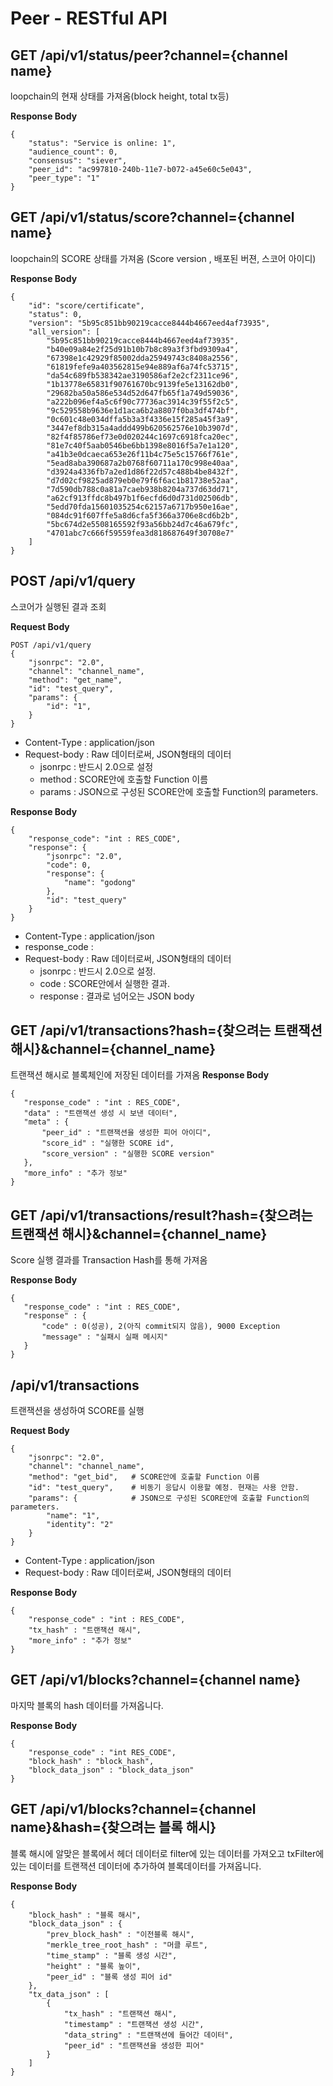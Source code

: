 # Peer - RESTful API


## GET /api/v1/status/peer?channel={channel name}
loopchain의 현재 상태를 가져옴(block height, total tx등)

**Response Body**
```
{
    "status": "Service is online: 1",
    "audience_count": 0,
    "consensus": "siever",
    "peer_id": "ac997810-240b-11e7-b072-a45e60c5e043",
    "peer_type": "1"
}
```


## GET /api/v1/status/score?channel={channel name}
loopchain의 SCORE 상태를 가져옴 (Score version , 배포된 버젼, 스코어 아이디)

**Response Body**
```
{
    "id": "score/certificate",
    "status": 0,
    "version": "5b95c851bb90219cacce8444b4667eed4af73935",
    "all_version": [
        "5b95c851bb90219cacce8444b4667eed4af73935",
        "b40e09a84e2f25d91b10b7b8c89a3f3fbd9309a4",
        "67398e1c42929f85002dda25949743c8408a2556",
        "61819fefe9a403562815e94e889af6a74fc53715",
        "da54c689fb538342ae3190586af2e2cf2311ce96",
        "1b13778e65831f90761670bc9139fe5e13162db0",
        "29682ba50a586e534d52d647fb65f1a749d59036",
        "a222b096ef4a5c6f90c77736ac3914c39f55f2c5",
        "9c529558b9636e1d1aca6b2a8807f0ba3df474bf",
        "0c601c48e034dffa5b3a3f4336e15f285a45f3a9",
        "3447ef8db315a4addd499b620562576e10b3907d",
        "82f4f85786ef73e0d020244c1697c6918fca20ec",
        "81e7c40f5aab0546be6bb1398e8016f5a7e1a120",
        "a41b3e0dcaeca653e26f11b4c75e5c15766f761e",
        "5ead8aba390687a2b0768f60711a170c998e40aa",
        "d3924a4336fb7a2ed1d86f22d57c488b4be8432f",
        "d7d02cf9825ad879eb0e79f6f6ac1b81738e52aa",
        "7d590db788c0a81a7caeb938b8204a737d63dd71",
        "a62cf913ffdc8b497b1f6ecfd6d0d731d02506db",
        "5edd70fda15601035254c62157a6717b950e16ae",
        "084dc91f607ffe5a8d6cfa5f366a3706e8cd6b2b",
        "5bc674d2e5508165592f93a56bb24d7c46a679fc",
        "4701abc7c666f59559fea3d818687649f30708e7"
    ]
}
```

## POST /api/v1/query
스코어가 실행된 결과 조회

**Request Body**
```
POST /api/v1/query
{
    "jsonrpc": "2.0",
    "channel": "channel_name",
    "method": "get_name",
    "id": "test_query",
    "params": {
        "id": "1",
    }
}
```
* Content-Type : application/json
* Request-body : Raw 데이터로써, JSON형태의 데이터
  * jsonrpc : 반드시 2.0으로 설정
  * method : SCORE안에 호출할 Function 이름
  * params : JSON으로 구성된 SCORE안에 호출할 Function의 parameters.

**Response Body**
```
{
    "response_code": "int : RES_CODE",
    "response": {
        "jsonrpc": "2.0",
        "code": 0,
        "response": {
            "name": "godong"
        },
        "id": "test_query"
    }
}
```
* Content-Type : application/json
* response_code :
* Request-body : Raw 데이터로써, JSON형태의 데이터
  * jsonrpc : 반드시 2.0으로 설정.
  * code : SCORE안에서 실행한 결과.
  * response : 결과로 넘어오는 JSON body

## GET /api/v1/transactions?hash={찾으려는 트랜잭션 해시}&channel={channel_name}
트랜잭션 해시로 블록체인에 저장된 데이터를 가져옴
**Response Body**
```
{
   "response_code" : "int : RES_CODE",
   "data" : "트랜잭션 생성 시 보낸 데이터",
   "meta" : {
       "peer_id" : "트랜잭션을 생성한 피어 아이디",
       "score_id" : "실행한 SCORE id",
       "score_version" : "실행한 SCORE version"
   },
   "more_info" : "추가 정보"
}
```

## GET /api/v1/transactions/result?hash={찾으려는 트랜잭션 해시}&channel={channel_name}

Score 실행 결과를 Transaction Hash를 통해 가져옴

**Response Body**
```
{
   "response_code" : "int : RES_CODE",
   "response" : {
       "code" : 0(성공), 2(아직 commit되지 않음), 9000 Exception
       "message" : "실패시 실패 메시지"
   }
}
```

## /api/v1/transactions

트랜잭션을 생성하여 SCORE를 실행

**Request Body**
```
{
    "jsonrpc": "2.0",
    "channel": "channel_name",
    "method": "get_bid",   # SCORE안에 호출할 Function 이름
    "id": "test_query",    # 비동기 응답시 이용할 예정. 현재는 사용 안함.
    "params": {            # JSON으로 구성된 SCORE안에 호출할 Function의 parameters.
        "name": "1",
        "identity": "2"
    }
}
```
* Content-Type : application/json
* Request-body : Raw 데이터로써, JSON형태의 데이터

**Response Body**
```
{
    "response_code" : "int : RES_CODE",
    "tx_hash" : "트랜잭션 해시",
    "more_info" : "추가 정보"
}
```

## GET /api/v1/blocks?channel={channel name}

마지막 블록의 hash 데이터를 가져옵니다.

**Response Body**
```
{
    "response_code" : "int RES_CODE",
    "block_hash" : "block_hash",
    "block_data_json" : "block_data_json"
}
```

## GET /api/v1/blocks?channel={channel name}&hash={찾으려는 블록 해시}

블록 해시에 알맞은 블록에서 헤더 데이터로 filter에 있는 데이터를 가져오고 txFilter에 있는 데이터를 트랜잭션 데이터에 추가하여 블록데이터를 가져옵니다.

**Response Body**
```
{
    "block_hash" : "블록 해시",
    "block_data_json" : {
        "prev_block_hash" : "이전블록 해시",
        "merkle_tree_root_hash" : "머클 루트",
        "time_stamp" : "블록 생성 시간",
        "height" : "블록 높이",
        "peer_id" : "블록 생성 피어 id"
    },
    "tx_data_json" : [
        {
            "tx_hash" : "트랜잭션 해시",
            "timestamp" : "트랜잭션 생성 시간",
            "data_string" : "트랜잭션에 들어간 데이터",
            "peer_id" : "트랜잭션을 생성한 피어"
        }
    ]
}
```

